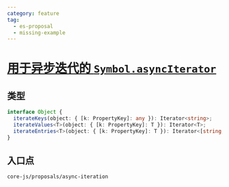 ```yaml
---
category: feature
tag:
  - es-proposal
  - missing-example
---
```


# [用于异步迭代的 `Symbol.asyncIterator`](https://github.com/tc39/proposal-async-iteration)

## 类型

```ts
interface Object {
  iterateKeys(object: { [k: PropertyKey]: any }): Iterator<string>;
  iterateValues<T>(object: { [k: PropertyKey]: T }): Iterator<T>;
  iterateEntries<T>(object: { [k: PropertyKey]: T }): Iterator<[string, T]>;
}
```

## 入口点

```
core-js/proposals/async-iteration
```
